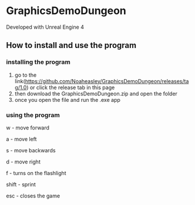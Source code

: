 # GraphicsDemoDungeon

Developed with Unreal Engine 4

## How to install and use the program

### installing the program
1. go to the link(https://github.com/Noaheasley/GraphicsDemoDungeon/releases/tag/1.0) or click the release tab in this page 
2. then download the GraphicsDemoDungeon.zip and open the folder
3. once you open the file and run the .exe app

### using the program
  w - move forward
  
  a - move left
  
  s - move backwards
  
  d - move right
  
  f - turns on the flashlight
  
  shift - sprint
  
  esc - closes the game
